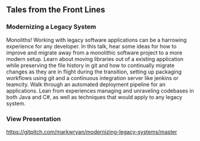 ## Tales from the Front Lines
### Modernizing a Legacy System

Monoliths! Working with legacy software applications can be a harrowing experience for any developer. In this talk, hear some ideas for how to improve and migrate away from a monolithic software project to a more modern setup. Learn about moving libraries out of a existing application while preserving the file history in git and how to continually migrate changes as they are in flight during the transition, setting up packaging workflows using git and a continuous integration server like jenkins or teamcity. Walk through an automated deployment pipeline for an applications. Lean from experiences managing and unraveling codebases in both Java and C#, as well as techniques that would apply to any legacy system.

### View Presentation

https://gitpitch.com/markwryan/modernizing-legacy-systems/master

